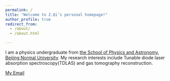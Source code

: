 ```yaml
---
permalink: /
title: "Welcome to Z.Qi’s personal homepage!"
author_profile: true
redirect_from: 
  - /about/
  - /about.html

---
```


I am a physics undergraduate from [the School of Physics and Astronomy](https://physics.bnu.edu.cn), [Beijing Normal University](https://www.bnu.edu.cn). My research interests include Tunable diode laser absorption spectroscopy(TDLAS) and gas tomography reconstruction.  

[My Email](mailto:zn.qi@outlook.com)  


